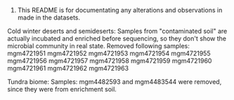 1. This README is for documentating any alterations and observations in made in the datasets.

Cold winter deserts and semideserts:
	Samples from "contaminated soil" are actually incubated and enriched before sequencing, so they don't show the microbial community in real state. Removed following samples:
mgm4721951
mgm4721952
mgm4721953
mgm4721954
mgm4721955
mgm4721956
mgm4721957
mgm4721958
mgm4721959
mgm4721960
mgm4721961
mgm4721962
mgm4721963

Tundra biome:
	Samples: mgm4482593 and mgm4483544 were removed, since they were from enrichment soil.
